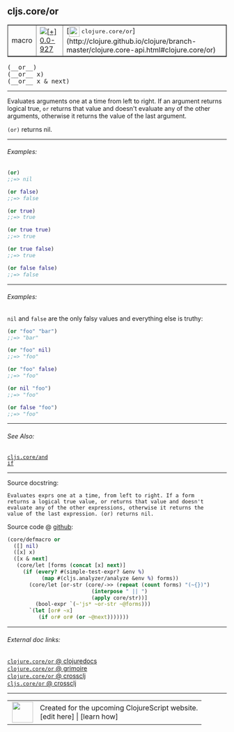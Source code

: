 ## cljs.core/or



 <table border="1">
<tr>
<td>macro</td>
<td><a href="https://github.com/cljsinfo/cljs-api-docs/tree/0.0-927"><img valign="middle" alt="[+] 0.0-927" title="Added in 0.0-927" src="https://img.shields.io/badge/+-0.0--927-lightgrey.svg"></a> </td>
<td>
[<img height="24px" valign="middle" src="http://i.imgur.com/1GjPKvB.png"> <samp>clojure.core/or</samp>](http://clojure.github.io/clojure/branch-master/clojure.core-api.html#clojure.core/or)
</td>
</tr>
</table>


 <samp>
(__or__)<br>
</samp>
 <samp>
(__or__ x)<br>
</samp>
 <samp>
(__or__ x & next)<br>
</samp>

---

Evaluates arguments one at a time from left to right. If an argument returns
logical true, `or` returns that value and doesn't evaluate any of the other
arguments, otherwise it returns the value of the last argument.

`(or)` returns nil.

---

###### Examples:

```clj
(or)
;;=> nil

(or false)
;;=> false

(or true)
;;=> true

(or true true)
;;=> true

(or true false)
;;=> true

(or false false)
;;=> false
```

---
###### Examples:

`nil` and `false` are the only falsy values and everything else is truthy:

```clj
(or "foo" "bar")
;;=> "bar"

(or "foo" nil)
;;=> "foo"

(or "foo" false)
;;=> "foo"

(or nil "foo")
;;=> "foo"

(or false "foo")
;;=> "foo"
```

---

###### See Also:

[`cljs.core/and`](cljs.core_and.md)<br>
[`if`](special_if.md)<br>

---


Source docstring:

```
Evaluates exprs one at a time, from left to right. If a form
returns a logical true value, or returns that value and doesn't
evaluate any of the other expressions, otherwise it returns the
value of the last expression. (or) returns nil.
```


Source code @ [github](https://github.com/clojure/clojurescript/blob/r1.7.58/src/main/clojure/cljs/core.cljc#L810-L826):

```clj
(core/defmacro or
  ([] nil)
  ([x] x)
  ([x & next]
   (core/let [forms (concat [x] next)]
     (if (every? #(simple-test-expr? &env %)
           (map #(cljs.analyzer/analyze &env %) forms))
       (core/let [or-str (core/->> (repeat (count forms) "(~{})")
                           (interpose " || ")
                           (apply core/str))]
         (bool-expr `(~'js* ~or-str ~@forms)))
       `(let [or# ~x]
          (if or# or# (or ~@next)))))))
```

<!--
Repo - tag - source tree - lines:

 <pre>
clojurescript @ r1.7.58
└── src
    └── main
        └── clojure
            └── cljs
                └── <ins>[core.cljc:810-826](https://github.com/clojure/clojurescript/blob/r1.7.58/src/main/clojure/cljs/core.cljc#L810-L826)</ins>
</pre>

-->

---



###### External doc links:

[`clojure.core/or` @ clojuredocs](http://clojuredocs.org/clojure.core/or)<br>
[`clojure.core/or` @ grimoire](http://conj.io/store/v1/org.clojure/clojure/1.7.0-beta3/clj/clojure.core/or/)<br>
[`clojure.core/or` @ crossclj](http://crossclj.info/fun/clojure.core/or.html)<br>
[`cljs.core/or` @ crossclj](http://crossclj.info/fun/cljs.core/or.html)<br>

---

 <table>
<tr><td>
<img valign="middle" align="right" width="48px" src="http://i.imgur.com/Hi20huC.png">
</td><td>
Created for the upcoming ClojureScript website.<br>
[edit here] | [learn how]
</td></tr></table>

[edit here]:https://github.com/cljsinfo/cljs-api-docs/blob/master/cljsdoc/cljs.core_or.cljsdoc
[learn how]:https://github.com/cljsinfo/cljs-api-docs/wiki/cljsdoc-files

<!--

This information was too distracting to show to readers, but I'll leave it
commented here since it is helpful to:

- pretty-print the data used to generate this document
- and show how to retrieve that data



The API data for this symbol:

```clj
{:description "Evaluates arguments one at a time from left to right. If an argument returns\nlogical true, `or` returns that value and doesn't evaluate any of the other\narguments, otherwise it returns the value of the last argument.\n\n`(or)` returns nil.",
 :ns "cljs.core",
 :name "or",
 :signature ["[]" "[x]" "[x & next]"],
 :history [["+" "0.0-927"]],
 :type "macro",
 :related ["cljs.core/and" "special/if"],
 :full-name-encode "cljs.core_or",
 :source {:code "(core/defmacro or\n  ([] nil)\n  ([x] x)\n  ([x & next]\n   (core/let [forms (concat [x] next)]\n     (if (every? #(simple-test-expr? &env %)\n           (map #(cljs.analyzer/analyze &env %) forms))\n       (core/let [or-str (core/->> (repeat (count forms) \"(~{})\")\n                           (interpose \" || \")\n                           (apply core/str))]\n         (bool-expr `(~'js* ~or-str ~@forms)))\n       `(let [or# ~x]\n          (if or# or# (or ~@next)))))))",
          :title "Source code",
          :repo "clojurescript",
          :tag "r1.7.58",
          :filename "src/main/clojure/cljs/core.cljc",
          :lines [810 826]},
 :examples [{:id "d50433",
             :content "```clj\n(or)\n;;=> nil\n\n(or false)\n;;=> false\n\n(or true)\n;;=> true\n\n(or true true)\n;;=> true\n\n(or true false)\n;;=> true\n\n(or false false)\n;;=> false\n```"}
            {:id "62f291",
             :content "`nil` and `false` are the only falsy values and everything else is truthy:\n\n```clj\n(or \"foo\" \"bar\")\n;;=> \"bar\"\n\n(or \"foo\" nil)\n;;=> \"foo\"\n\n(or \"foo\" false)\n;;=> \"foo\"\n\n(or nil \"foo\")\n;;=> \"foo\"\n\n(or false \"foo\")\n;;=> \"foo\"\n```"}],
 :full-name "cljs.core/or",
 :clj-symbol "clojure.core/or",
 :docstring "Evaluates exprs one at a time, from left to right. If a form\nreturns a logical true value, or returns that value and doesn't\nevaluate any of the other expressions, otherwise it returns the\nvalue of the last expression. (or) returns nil."}

```

Retrieve the API data for this symbol:

```clj
;; from Clojure REPL
(require '[clojure.edn :as edn])
(-> (slurp "https://raw.githubusercontent.com/cljsinfo/cljs-api-docs/catalog/cljs-api.edn")
    (edn/read-string)
    (get-in [:symbols "cljs.core/or"]))
```

-->
